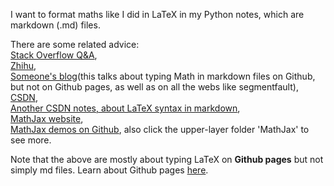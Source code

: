 I want to format maths like I did in LaTeX in my Python notes, which are markdown (.md) files. 

There are some related advice:\
[Stack Overflow Q&A](https://stackoverflow.com/questions/26275645/how-to-support-latex-in-github-pages),\
[Zhihu](https://zhuanlan.zhihu.com/p/36302775),\
[Someone's blog](https://segmentfault.com/a/1190000019359797)(this talks about typing Math in markdown files on Github, but not on Github pages, as well as on all the webs like segmentfault),\
[CSDN](https://blog.csdn.net/David_Han008/article/details/78343836),\
[Another CSDN notes, about LaTeX syntax in markdown](https://blog.csdn.net/weixin_44544923/article/details/97375111?utm_medium=distribute.pc_feed_404.none-task-blog-BlogCommendFromBaidu-2.nonecase&depth_1-utm_source=distribute.pc_feed_404.none-task-blog-BlogCommendFromBaidu-2.nonecas),\
[MathJax website](https://www.mathjax.org/#docs),\
[MathJax demos on Github](https://github.com/mathjax/MathJax-demos-web), also click the upper-layer folder 'MathJax' to see more.

Note that the above are mostly about typing LaTeX on __Github pages__ but not simply md files. Learn about Github pages [here](https://docs.github.com/en/github/working-with-github-pages).
